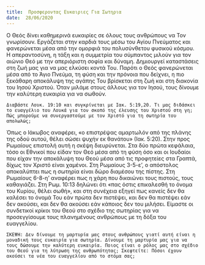 ```yaml
---
title:  Προσφεροντας Ευκαιριες Για Σωτηρια
date:  28/06/2020
---
```


Ο Θεός δίνει καθημερινά ευκαιρίες σε όλους τους ανθρώπους να Τον γνωρίσουν. Εργάζεται στην καρδιά τους μέσω του Αγίου Πνεύματος και φανερώνεται μέσα από την ομορφιά του πολυσύνθετου φυσικού κόσμου. Η απεραντοσύνη, η τάξη και η συμμετρία του σύμπαντος μιλούν για τον αιώνιο Θεό με την απεριόριστη σοφία και δύναμη. Δημιουργεί καταστάσεις στη ζωή μας για να μας ελκύσει κοντά Του. Παρότι ο Θεός φανερώνεται μέσα από το Άγιο Πνεύμα, τη φύση και την πρόνοια που δείχνει, η πιο ξεκάθαρη αποκάλυψη της αγάπης Του βρίσκεται στη ζωή και στη διακονία του Ιησού Χριστού. Όταν μιλάμε στους άλλους για τον Ιησού, τους δίνουμε την καλύτερη ευκαιρία για να σωθούν.

`Διαβάστε Λουκ. 19:10 και συγκρίνεται με Ιακ. 5:19,20. Τι μας διδάσκει το ευαγγέλιο του Λουκά για τον σκοπό της έλευσης του Χριστού στη γη; Πώς μπορούμε να συνεργαστούμε με τον Χριστό για τη σωτηρία του απολωλώς;`

Όπως ο Ιάκωβος αναφέρει, «ο επιστρέψας αμαρτωλόν από της πλάνης της οδού αυτού, θέλει σώσει ψυχήν εκ θανάτου» (Ιακ. 5:20). Στην προς Ρωμαίους επιστολή αυτή η σκέψη διευρύνεται. Στα δύο πρώτα κεφάλαια, τόσο οι Εθνικοί που είδαν τον Θεό μέσα από τη φύση όσο και οι Ιουδαίοι που είχαν την αποκάλυψη του Θεού μέσα από τις προφητείες στα Γραπτά, δίχως τον Χριστό είναι χαμένοι. Στη Ρωμαίους 3-5-ε’, ο απόστολος αποκαλύπτει πως η σωτηρία είναι δώρο διαμέσου της πίστης. Στη Ρωμαίους 6-8-η’ αναφέρει πως η χάρη που δικαιώνει τους πιστούς, τους καθαγιάζει. Στη Ρωμ. 10:13 δηλώνει ότι «πας όστις επικαλεσθή το όνομα του Κυρίου, θέλει σωθή», και στη συνέχεια εξηγεί πως κανείς δεν θα καλέσει το όνομά Του εάν πρώτα δεν πιστέψει, και δεν θα πιστέψει εάν δεν ακούσει, και δεν θα ακούσει εάν κάποιος δεν του μιλήσει. Είμαστε οι συνδετικοί κρίκοι του Θεού στο σχέδιο της σωτηρίας για να προσεγγίσουμε τους πλανημένους ανθρώπους με τη δόξα του ευαγγελίου.

`ΣΚΕΨΗ: Δεν δίνουμε τη μαρτυρία μας στους ανθρώπους γιατί αυτή είναι η μοναδική τους ευκαιρία για σωτηρία. Δίνουμε τη μαρτυρία μας για να τους δώσουμε την καλύτερη ευκαιρία. Ποιος είναι ο ρόλος μας στο σχέδιο του Θεού για τη λύτρωση της ανθρωπότητας; Σκεφτείτε: Πόσοι έχουν ακούσει τα νέα του ευαγγελίου από το στόμα σας;`